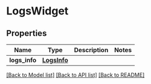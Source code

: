 # LogsWidget

## Properties
Name | Type | Description | Notes
------------ | ------------- | ------------- | -------------
**logs_info** | [**LogsInfo**](LogsInfo.md) |  | 

[[Back to Model list]](../README.md#documentation-for-models) [[Back to API list]](../README.md#documentation-for-api-endpoints) [[Back to README]](../README.md)

